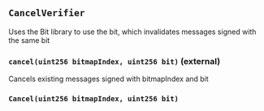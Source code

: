 ## `CancelVerifier`

Uses the Bit library to use the bit, which invalidates messages signed with the same bit




### `cancel(uint256 bitmapIndex, uint256 bit)` (external)



Cancels existing messages signed with bitmapIndex and bit



### `Cancel(uint256 bitmapIndex, uint256 bit)`







